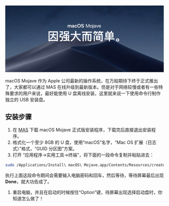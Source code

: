 ![](mojave.jpg)

macOS Mojave 作为 Apple 公司最新的操作系统，在万般期待下终于正式推出了，大家都可以通过 MAS 在线升级到最新版本。但是对于网络较慢或者有一些特殊要求的用户来说，最好能使用 U 盘离线安装，这里就来说一下使用命令行制作独立的 USB 安装盘。

## 安装步骤

1. 在 [MAS](https://itunes.apple.com/cn/app/macos-mojave/id1398502828?mt=12) 下载 macOS Mojave 正式版安装程序，下载完后直接退出安装程序。
2. 格式化一个至少 8GB 的 U 盘，使用“macOS”名字，“Mac OS 扩展（日志式）”格式，“GUID 分区图”方案。
3. 打开 “应用程序→实用工具→终端”，将下面的一段命令复制并粘贴进去：
   
```bash
sudo /Applications/Install\ macOS\ Mojave.app/Contents/Resources/createinstallmedia --volume /Volumes/macOS --nointeraction
```
执行上面这段命令期间会需要输入电脑密码和回车，然后等待，等待屏幕最后出现 **Done**，就大功告成了。

1. 重启电脑，并且在启动的时候按住“Option”键，待屏幕出现选择启动盘时，你知道怎么做了！

